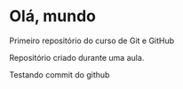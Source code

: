 # Olá, mundo
 Primeiro repositório do curso de Git e GitHub

 Repositório criado durante uma aula.

 Testando commit do github
